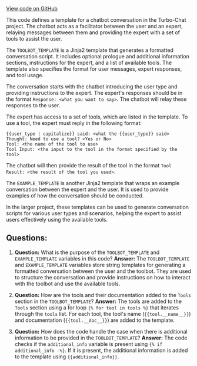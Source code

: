 [View code on GitHub](https://github.com/creatorrr/turbo-chat/blob/master/turbo_chat/bots/tool/template.py)

This code defines a template for a chatbot conversation in the Turbo-Chat project. The chatbot acts as a facilitator between the user and an expert, relaying messages between them and providing the expert with a set of tools to assist the user.

The `TOOLBOT_TEMPLATE` is a Jinja2 template that generates a formatted conversation script. It includes optional prologue and additional information sections, instructions for the expert, and a list of available tools. The template also specifies the format for user messages, expert responses, and tool usage.

The conversation starts with the chatbot introducing the user type and providing instructions to the expert. The expert's responses should be in the format `Response: <what you want to say>`. The chatbot will relay these responses to the user.

The expert has access to a set of tools, which are listed in the template. To use a tool, the expert must reply in the following format:

```
{{user_type | capitalize}} said: <what the {{user_type}} said>
Thought: Need to use a tool? <Yes or No>
Tool: <the name of the tool to use>
Tool Input: <the input to the tool in the format specified by the tool>
```

The chatbot will then provide the result of the tool in the format `Tool Result: <the result of the tool you used>`.

The `EXAMPLE_TEMPLATE` is another Jinja2 template that wraps an example conversation between the expert and the user. It is used to provide examples of how the conversation should be conducted.

In the larger project, these templates can be used to generate conversation scripts for various user types and scenarios, helping the expert to assist users effectively using the available tools.
## Questions: 
 1. **Question:** What is the purpose of the `TOOLBOT_TEMPLATE` and `EXAMPLE_TEMPLATE` variables in this code?
   **Answer:** The `TOOLBOT_TEMPLATE` and `EXAMPLE_TEMPLATE` variables store string templates for generating a formatted conversation between the user and the toolbot. They are used to structure the conversation and provide instructions on how to interact with the toolbot and use the available tools.

2. **Question:** How are the tools and their documentation added to the `Tools` section in the `TOOLBOT_TEMPLATE`?
   **Answer:** The tools are added to the `Tools` section using a for loop `{% for tool in tools %}` that iterates through the `tools` list. For each tool, the tool's name (`{{tool.__name__}}`) and documentation (`{{tool.__doc__}}`) are added to the template.

3. **Question:** How does the code handle the case when there is additional information to be provided in the `TOOLBOT_TEMPLATE`?
   **Answer:** The code checks if the `additional_info` variable is present using `{% if additional_info -%}`. If it is present, the additional information is added to the template using `{{additional_info}}`.